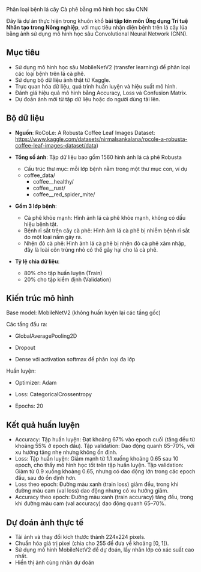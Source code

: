 Phân loại bệnh lá cây Cà phê bằng mô hình học sâu CNN

Đây là dự án thực hiện trong khuôn khổ **bài tập lớn môn Ứng dụng Trí tuệ Nhân tạo trong Nông nghiệp**, với mục tiêu nhận diện bệnh trên lá cây lúa bằng ảnh sử dụng mô hình học sâu Convolutional Neural Network (CNN).

##  Mục tiêu

- Sử dụng mô hình học sâu MobileNetV2 (transfer learning) để phân loại các loại bệnh trên lá cà phê.
- Sử dụng bộ dữ liệu ảnh thật từ Kaggle.
- Trực quan hóa dữ liệu, quá trình huấn luyện và hiệu suất mô hình.
- Đánh giá hiệu quả mô hình bằng Accuracy, Loss và Confusion Matrix.
- Dự đoán ảnh mới từ tập dữ liệu hoặc do người dùng tải lên.


##  Bộ dữ liệu

- **Nguồn**: RoCoLe: A Robusta Coffee Leaf Images Dataset: https://www.kaggle.com/datasets/nirmalsankalana/rocole-a-robusta-coffee-leaf-images-dataset/data)
- **Tổng số ảnh**: Tập dữ liệu bao gồm 1560 hình ảnh lá cà phê Robusta
  - Cấu trúc thư mục: mỗi lớp bệnh nằm trong một thư mục con, ví dụ
  - coffee_data/
    - coffee__healthy/
    - coffee__rust/
    - coffee__red_spider_mite/

- **Gồm 3 lớp bệnh**:
  - Cà phê khỏe mạnh: Hình ảnh lá cà phê khỏe mạnh, không có dấu hiệu bệnh tật.
  - Bệnh rỉ sắt trên cây cà phê: Hình ảnh lá cà phê bị nhiễm bệnh rỉ sắt do một loại nấm gây ra.
  - Nhện đỏ cà phê: Hình ảnh lá cà phê bị nhện đỏ cà phê xâm nhập, đây là loài côn trùng nhỏ có thể gây hại cho lá cà phê.
- **Tỷ lệ chia dữ liệu**:
  - 80% cho tập huấn luyện (Train)
  - 20% cho tập kiểm định (Validation)

##  Kiến trúc mô hình

Base model: MobileNetV2 (không huấn luyện lại các tầng gốc)

Các tầng đầu ra:

- GlobalAveragePooling2D

- Dropout

- Dense với activation softmax để phân loại đa lớp

Huấn luyện:

- Optimizer: Adam

- Loss: CategoricalCrossentropy

- Epochs: 20

##  Kết quả huấn luyện

- Accuracy:
  Tập huấn luyện: Đạt khoảng 67% vào epoch cuối (tăng đều từ khoảng 55% ở epoch đầu).
  Tập validation: Dao động quanh 65–70%, với xu hướng tăng nhẹ nhưng không ổn định.
- Loss:
  Tập huấn luyện: Giảm mạnh từ 1.1 xuống khoảng 0.65 sau 10 epoch, cho thấy mô hình học tốt trên tập huấn luyện.
  Tập validation: Giảm từ 0.9 xuống khoảng 0.65, nhưng có dao động lớn trong các epoch đầu, sau đó ổn định hơn.
- Loss theo epoch: Đường màu xanh (train loss) giảm đều, trong khi đường màu cam (val loss) dao động nhưng có xu hướng giảm.
- Accuracy theo epoch: Đường màu xanh (train accuracy) tăng đều, trong khi đường màu cam (val accuracy) dao động quanh 65–70%.
##  Dự đoán ảnh thực tế
- Tải ảnh và thay đổi kích thước thành 224x224 pixels.
- Chuẩn hóa giá trị pixel (chia cho 255 để đưa về khoảng [0, 1]).
- Sử dụng mô hình MobileNetV2 để dự đoán, lấy nhãn lớp có xác suất cao nhất.
- Hiển thị ảnh cùng nhãn dự đoán


